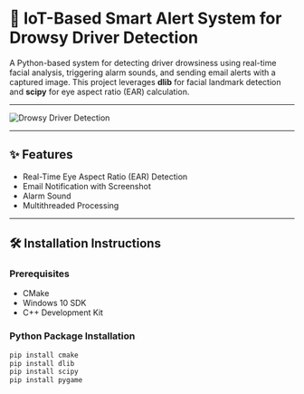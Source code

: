 # 🚗 IoT-Based Smart Alert System for Drowsy Driver Detection

A Python-based system for detecting driver drowsiness using real-time facial analysis, triggering alarm sounds, and sending email alerts with a captured image. This project leverages **dlib** for facial landmark detection and **scipy** for eye aspect ratio (EAR) calculation.

---

![Drowsy Driver Detection](https://via.placeholder.com/1000x300.png?text=IoT+Based+Smart+Alert+System)

---

## ✨ Features

- Real-Time Eye Aspect Ratio (EAR) Detection
- Email Notification with Screenshot
- Alarm Sound
- Multithreaded Processing

---

## 🛠️ Installation Instructions

### Prerequisites

- CMake
- Windows 10 SDK
- C++ Development Kit

### Python Package Installation

```bash
pip install cmake  
pip install dlib  
pip install scipy  
pip install pygame
```
